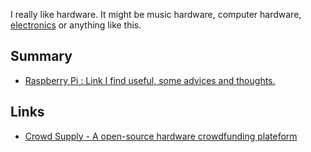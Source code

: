 I really like hardware. It might be music hardware, computer hardware, [electronics](Electronics.md) or anything like this.

## Summary

* [Raspberry Pi : Link I find useful, some advices and thoughts.](Raspberry%20Pi.md)

## Links
- [Crowd Supply - A open-source hardware crowdfunding plateform](https://www.crowdsupply.com/)

